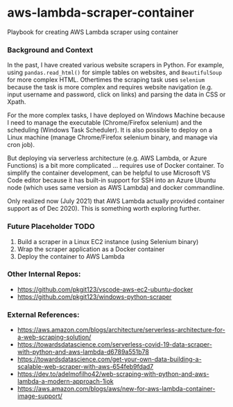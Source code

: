 # aws-lambda-scraper-container
Playbook for creating AWS Lambda scraper using container

### Background and Context
In the past, I have created various website scrapers in Python.  For example, using `pandas.read_html()` for simple tables on websites, and `BeautifulSoup` for more complex HTML.  Othertimes the scraping task uses `selenium` because the task is more complex and requires website navigation (e.g. input username and password, click on links) and parsing the data in CSS or Xpath.  

For the more complex tasks, I have deployed on Windows Machine because I need to manage the executable (Chrome/Firefox selenium) and the scheduling (Windows Task Scheduler).  It is also possible to deploy on a Linux machine (manage Chrome/Firefox selenium binary, and manage via cron job).  

But deploying via serverless architecture (e.g. AWS Lambda, or Azure Functions) is a bit more complicated ... requires use of Docker container.  To simplify the container development, can be helpful to use Microsoft VS Code editor because it has built-in support for SSH into an Azure Ubuntu node (which uses same version as AWS Lambda) and docker commandline.  

Only realized now (July 2021) that AWS Lambda actually provided container support as of Dec 2020).  This is something worth exploring further.

### Future Placeholder TODO
1. Build a scraper in a Linux EC2 instance (using Selenium binary)
2. Wrap the scraper application as a Docker container
3. Deploy the container to AWS Lambda

### Other Internal Repos:
* https://github.com/pkgit123/vscode-aws-ec2-ubuntu-docker
* https://github.com/pkgit123/windows-python-scraper

### External References:
* https://aws.amazon.com/blogs/architecture/serverless-architecture-for-a-web-scraping-solution/
* https://towardsdatascience.com/serverless-covid-19-data-scraper-with-python-and-aws-lambda-d6789a551b78
* https://towardsdatascience.com/get-your-own-data-building-a-scalable-web-scraper-with-aws-654feb9fdad7
* https://dev.to/adelmofilho42/web-scraping-with-python-and-aws-lambda-a-modern-approach-1iok
* https://aws.amazon.com/blogs/aws/new-for-aws-lambda-container-image-support/
